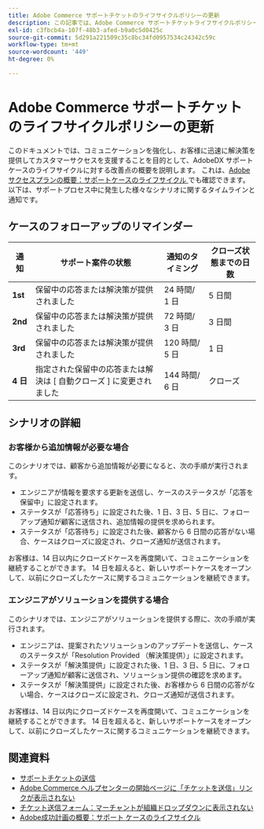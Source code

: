 ```yaml
---
title: Adobe Commerce サポートチケットのライフサイクルポリシーの更新
description: この記事では、Adobe Commerce サポートチケットライフサイクルポリシーの更新に関する情報を提供します。
exl-id: c3fbcb4a-107f-48b3-afed-b9a0c5d0425c
source-git-commit: 5d291a221509c35c8bc34fd0957534c24342c59c
workflow-type: tm+mt
source-wordcount: '449'
ht-degree: 0%

---
```


# Adobe Commerce サポートチケットのライフサイクルポリシーの更新

このドキュメントでは、コミュニケーションを強化し、お客様に迅速に解決策を提供してカスタマーサクセスを支援することを目的として、AdobeDX サポートケースのライフサイクルに対する改善点の概要を説明します。 これは、[Adobeサクセスプランの概要：サポートケースのライフサイクル ](https://experienceleague.adobe.com/en/docs/support-resources/data-sheets/overview#support-case-lifecycle---coming-soon) でも確認できます。
以下は、サポートプロセス中に発生した様々なシナリオに関するタイムラインと通知です。

## ケースのフォローアップのリマインダー

| 通知 | サポート案件の状態 | 通知のタイミング | クローズ状態までの日数 |
|--- |--- |--- |--- |
| **1st** | 保留中の応答または解決策が提供されました | 24 時間/ 1 日 | 5 日間 |
| **2nd** | 保留中の応答または解決策が提供されました | 72 時間/ 3 日 | 3 日間 |
| **3rd** | 保留中の応答または解決策が提供されました | 120 時間/ 5 日 | 1 日 |
| **4 日** | 指定された保留中の応答または解決は [ 自動クローズ ] に変更されました | 144 時間/ 6 日 | クローズ |

## シナリオの詳細

### お客様から追加情報が必要な場合

このシナリオでは、顧客から追加情報が必要になると、次の手順が実行されます。

* エンジニアが情報を要求する更新を送信し、ケースのステータスが「応答を保留中」に設定されます。
* ステータスが「応答待ち」に設定された後、1 日、3 日、5 日に、フォローアップ通知が顧客に送信され、追加情報の提供を求められます。
* ステータスが「応答待ち」に設定された後、顧客から 6 日間の応答がない場合、ケースはクローズに設定され、クローズ通知が送信されます。

お客様は、14 日以内にクローズドケースを再度開いて、コミュニケーションを継続することができます。 14 日を超えると、新しいサポートケースをオープンして、以前にクローズしたケースに関するコミュニケーションを継続できます。

### エンジニアがソリューションを提供する場合

このシナリオでは、エンジニアがソリューションを提供する際に、次の手順が実行されます。

* エンジニアは、提案されたソリューションのアップデートを送信し、ケースのステータスが「Resolution Provided （解決策提供）」に設定されます。
* ステータスが「解決策提供」に設定された後、1 日、3 日、5 日に、フォローアップ通知が顧客に送信され、ソリューション提供の確認を求めます。
* ステータスが「解決策提供」に設定された後、お客様から 6 日間の応答がない場合、ケースはクローズに設定され、クローズ通知が送信されます。

お客様は、14 日以内にクローズドケースを再度開いて、コミュニケーションを継続することができます。 14 日を超えると、新しいサポートケースをオープンして、以前にクローズしたケースに関するコミュニケーションを継続できます。

## 関連資料

* [ サポートチケットの送信 ](https://experienceleague.adobe.com/en/docs/commerce-knowledge-base/kb/help-center-guide/magento-help-center-user-guide#submit-ticket)
* [Adobe Commerce ヘルプセンターの開始ページに「チケットを送信」リンクが表示されない ](https://experienceleague.adobe.com/en/docs/commerce-knowledge-base/kb/help-center-guide/magento-help-center-user-guide#no-submit-link)
* [ チケット送信フォーム：マーチャントが組織ドロップダウンに表示されない ](https://experienceleague.adobe.com/en/docs/commerce-knowledge-base/kb/help-center-guide/magento-help-center-user-guide#merchant-not-displayed)
* [Adobe成功計画の概要：サポート ケースのライフサイクル ](https://experienceleague.adobe.com/en/docs/support-resources/data-sheets/overview#support-case-lifecycle---coming-soon)
